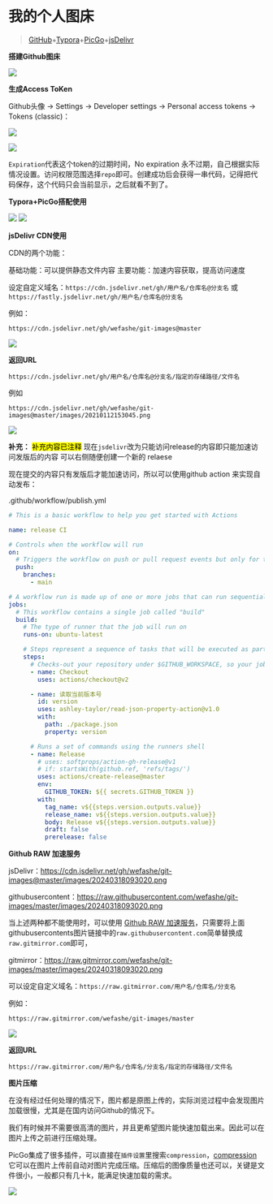 # 我的个人图床

> [GitHub](https://github.com/wefashe/git-images)+[Typora](https://www.typora.net/#windows)+[PicGo](https://github.com/Molunerfinn/PicGo/releases)+[jsDelivr](https://www.jsdelivr.com/?docs=gh "jsDelivr 是一个免费开源的 CDN 解决方案,是首个「打通中国大陆与海外的免费CDN服务」")



**搭建Github图床**

![](https://raw.gitmirror.com/wefashe/git-images/master/images/202403181027645.png)



**生成Access ToKen**

Github头像 -> Settings -> Developer settings -> Personal access tokens -> Tokens (classic)：

![](https://raw.gitmirror.com/wefashe/git-images/master/images/202403181033161.png)

![](https://raw.gitmirror.com/wefashe/git-images/master/images/202403181034949.png)

`Expiration`代表这个token的过期时间，No expiration 永不过期，自己根据实际情况设置。访问权限范围选择`repo`即可。创建成功后会获得一串代码，记得把代码保存，这个代码只会当前显示，之后就看不到了。



**Typora+PicGo搭配使用**

<img src="https://cdn.jsdelivr.net/gh/wefashe/git-images@master/images/20200310202556.png">

<img src="https://cdn.jsdelivr.net/gh/wefashe/git-images@master/images/20210112153557.png">



**jsDelivr CDN使用**

CDN的两个功能：

基础功能：可以提供静态文件内容
主要功能：加速内容获取，提高访问速度  

设定自定义域名：`https://cdn.jsdelivr.net/gh/用户名/仓库名@分支名` 或 `https://fastly.jsdelivr.net/gh/用户名/仓库名@分支名`

例如：

`https://cdn.jsdelivr.net/gh/wefashe/git-images@master`

<img src="https://cdn.jsdelivr.net/gh/wefashe/git-images@master/images/20210112155305.png">

**返回URL**

`https://cdn.jsdelivr.net/gh/用户名/仓库名@分支名/指定的存储路径/文件名`

例如

`https://cdn.jsdelivr.net/gh/wefashe/git-images@master/images/20210112153045.png`

<img src="https://cdn.jsdelivr.net/gh/wefashe/git-images@master/images/20210112175811.png">



**补充：**  <mark>补充内容已注释</mark> 
现在`jsdelivr`改为只能访问release的内容即只能加速访问发版后的内容
可以右侧随便创建一个新的 relaese

现在提交的内容只有发版后才能加速访问，所以可以使用github action 来实现自动发布：

.github/workflow/publish.yml 

```yml
# This is a basic workflow to help you get started with Actions

name: release CI

# Controls when the workflow will run
on:
  # Triggers the workflow on push or pull request events but only for the main branch
  push:
    branches:
      - main

# A workflow run is made up of one or more jobs that can run sequentially or in parallel
jobs:
  # This workflow contains a single job called "build"
  build:
    # The type of runner that the job will run on
    runs-on: ubuntu-latest

    # Steps represent a sequence of tasks that will be executed as part of the job
    steps:
      # Checks-out your repository under $GITHUB_WORKSPACE, so your job can access it
      - name: Checkout
        uses: actions/checkout@v2

      - name: 读取当前版本号
        id: version
        uses: ashley-taylor/read-json-property-action@v1.0
        with:
          path: ./package.json
          property: version

      # Runs a set of commands using the runners shell
      - name: Release
        # uses: softprops/action-gh-release@v1
        # if: startsWith(github.ref, 'refs/tags/')
        uses: actions/create-release@master
        env:
          GITHUB_TOKEN: ${{ secrets.GITHUB_TOKEN }}
        with:
          tag_name: v${{steps.version.outputs.value}}
          release_name: v${{steps.version.outputs.value}}
          body: Release v${{steps.version.outputs.value}}
          draft: false
          prerelease: false
```



**Github RAW 加速服务**

jsDelivr：<https://cdn.jsdelivr.net/gh/wefashe/git-images@master/images/20240318093020.png>

githubusercontent：<https://raw.githubusercontent.com/wefashe/git-images/master/images/20240318093020.png>

当上述两种都不能使用时，可以使用 [Github RAW 加速服务](https://gitmirror.com/raw.html)，只需要将上面githubusercontents图片链接中的`raw.githubusercontent.com`简单替换成`raw.gitmirror.com`即可，

gitmirror：<https://raw.gitmirror.com/wefashe/git-images/master/images/20240318093020.png>

可以设定自定义域名：`https://raw.gitmirror.com/用户名/仓库名/分支名`

例如：

`https://raw.gitmirror.com/wefashe/git-images/master`

![](https://raw.gitmirror.com/wefashe/git-images/master/images/202403181017592.png)

**返回URL**

`https://raw.gitmirror.com/用户名/仓库名/分支名/指定的存储路径/文件名`



**图片压缩**

在没有经过任何处理的情况下，图片都是原图上传的，实际浏览过程中会发现图片加载很慢，尤其是在国内访问Github的情况下。

我们有时候并不需要很高清的图片，并且更希望图片能快速加载出来。因此可以在图片上传之前进行压缩处理。

PicGo集成了很多插件，可以直接在`插件设置`里搜索`compression`，[compression](https://github.com/Redns/picgo-plugin-compression) 它可以在图片上传前自动对图片完成压缩。压缩后的图像质量也还可以，关键是文件很小，一般都只有几十k，能满足快速加载的需求。

![](https://cdn.jsdelivr.net/gh/wefashe/git-images@master/images/20240318093941.png)
